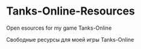 # Tanks-Online-Resources
Open esources for my game Tanks-Online

Свободные ресурсы для моей игры Tanks-Online

